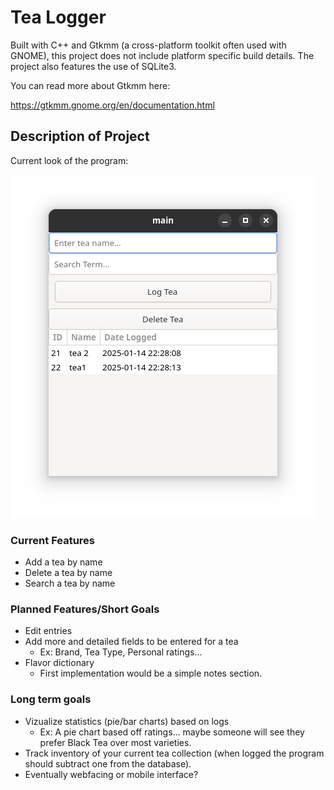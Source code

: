 # Tea Logger
Built with C++ and Gtkmm (a cross-platform toolkit often used with GNOME), this project does not include platform specific build details. The project also features the use of SQLite3.

You can read more about Gtkmm here:

https://gtkmm.gnome.org/en/documentation.html


## Description of Project

Current look of the program:

![alt text](data/01142025.png)

### Current Features
- Add a tea by name
- Delete a tea by name
- Search a tea by name

### Planned Features/Short Goals
- Edit entries
- Add more and detailed fields to be entered for a tea
  - Ex: Brand, Tea Type, Personal ratings...
- Flavor dictionary
  - First implementation would be a simple notes section.

### Long term goals
- Vizualize statistics (pie/bar charts) based on logs
  - Ex: A pie chart based off ratings... maybe someone will see they prefer Black Tea over most varieties.
- Track inventory of your current tea collection (when logged the program should subtract one from the database).
- Eventually webfacing or mobile interface?